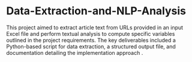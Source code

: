 # Data-Extraction-and-NLP-Analysis
This project aimed to extract article text from URLs provided in an input Excel file and perform textual analysis to compute specific variables outlined in the project requirements. The key deliverables included a Python-based script for data extraction, a structured output file, and documentation detailing the implementation approach .
